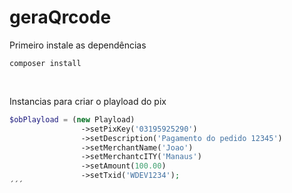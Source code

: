 # geraQrcode

Primeiro instale as dependências
```
composer install
```

<br>

Instancias para criar o playload do pix
```php
$obPlayload = (new Playload)
                ->setPixKey('03195925290')
                ->setDescription('Pagamento do pedido 12345')
                ->setMerchantName('Joao')
                ->setMerchantcITY('Manaus')
                ->setAmount(100.00)
                ->setTxid('WDEV1234');
´´´
